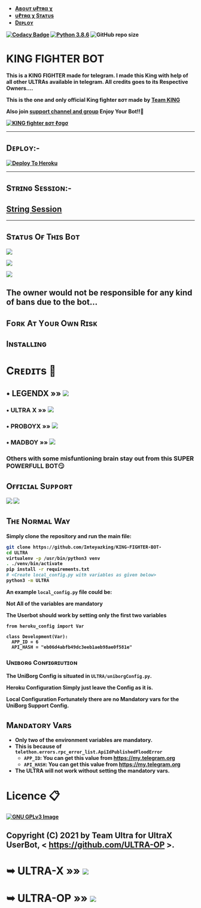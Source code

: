 
* <b><a href ="https://github.com/ULTRA-OP/ULTRA-X#%CF%85%E2%84%93%D1%82%D1%8F%CE%B1-%CF%87-%D0%B2%CF%83%D1%82">Aʙᴏᴜᴛ υℓтяα χ </a>
* <b><a href="https://github.com/ULTRA-OP/ULTRA-X/blob/main/README.md#s%E1%B4%9B%E1%B4%80%E1%B4%9B%E1%B4%9Cs-o%D2%93-t%CA%9C%C9%AAs-b%E1%B4%8F%E1%B4%9B">υℓтяα χ Sᴛᴀᴛᴜs <a/>
* <b><a href="https://github.com/ULTRA-OP/ULTRA-X#d%E1%B4%87%E1%B4%98%CA%9F%E1%B4%8F%CA%8F-">Dᴇᴘʟᴏʏ</a>

[![Codacy Badge](https://api.codacy.com/project/badge/Grade/f7c51539e67b483bb8d7749acca51d3a)](https://app.codacy.com/gh/legendx22/LEGEND-BOT?utm_source=github.com&utm_medium=referral&utm_content=legendx22/LEGEND-BOT&utm_campaign=Badge_Grade_Settings)
[![Python 3.8.6](https://img.shields.io/badge/Python-3.8.6%20or%20newer-blue.svg)](https://www.python.org/downloads/release/python-386/)
![GitHub repo size](https://img.shields.io/github/repo-size/ULTRA-OP/ULTRA-X)


# KING FIGHTER BOT
This is a KING FIGHTER made for telegram. I made this King with help of all other ULTRAs available in telegram. All credits goes to its Respective Owners....

This is the one and only official King fighter вσт made by [ Team KING](http://t.me/KiNG_Fighter_Bot) 

Also join [support channel and group](https://github.com/ULTRA-OP/ULTRA-X#o%D2%93%D2%93%C9%AA%E1%B4%84%C9%AA%E1%B4%80%CA%9F-s%E1%B4%9C%E1%B4%98%E1%B4%98%E1%B4%8F%CA%80%E1%B4%9B) Enjoy Your Bot!!💝

[![KING fighter вσт ℓσgσ](https://telegra.ph/file/4e53ff41e9c37c89e71ae.jpg)](http://t.me/KiNG_Fighter_Bot)

-------------------------------------------------

## Dᴇᴘʟᴏʏ:-

[![Deploy To Heroku](https://www.herokucdn.com/deploy/button.svg)](https://dashboard.heroku.com/new?button-url=https://github.com/Imteyazking/KING-FIGHTER-BOT-&template=https://github.com/Imteyazking/KING-FIGHTER-BOT-)

------------------------------------------------

## Sᴛʀɪɴɢ Sᴇssɪᴏɴ:-

## [String Session](https://replit.com/@mdimteyaz/ULTRA-X-1#main.py)

-------------------------------------------------

## Sᴛᴀᴛᴜs Oғ Tʜɪs Bᴏᴛ
<p align="left"><a href="https://github.com/ULTRAX-OP/ULTRA-X/network/members"><img src="https://img.shields.io/github/forks/ULTRA-OP/ULTRA-X?label=Forks&logoColor=pink&style=social"></a><p align="left"><a href="https://github.com/ULTRA-OP/ULTRA-X/stargazers"><img src="https://img.shields.io/github/stars/ULTRA-OP/ULTRA-X?logoColor=red&style=social"></a><p align="left"><a href="https://github.com/ULTRA-OP/ULTRA-x"><img src="https://img.shields.io/github/last-commit/Ultra-Op/Ultra-X?style=plastic"></a>

## The owner would not be responsible for any kind of bans due to the bot...
## Fᴏʀᴋ Aᴛ Yᴏᴜʀ Oᴡɴ Rɪsᴋ
## Iɴsᴛᴀʟʟɪɴɢ

# Cʀᴇᴅɪᴛs 📍
## • LEGENDX  »»  <a href="https://github.com/LEGENDXOP" alt="LegendX"> <img src="https://img.shields.io/badge/LEGEND X-E5E4E2?logo=github" /></a>
### • ULTRA X  »»  <a href="https://github.com/LEGENDXOP/LEGEND-BOT" alt="UltraX"> <img src="https://img.shields.io/badge/ULTRA-X-98AFC7?logo=github" /></a>
### • PROBOYX  »»  <a href="https://github.com/PROBOYX" alt="ProBoy X"> <img src="https://img.shields.io/badge/PROBOY X-625D5D?logo=github" /></a>
### • MADBOY   »»  <a href="https://github.com/madboy482" alt="MadBoy"> <img src="https://img.shields.io/badge/MADBOY-30302f?logo=github" /></a>

### Others with some misfuntioning brain stay out from this SUPER POWERFULL BOT😏

## Oғғɪᴄɪᴀʟ Sᴜᴘᴘᴏʀᴛ
<a href="https://telegram.me/UltraXChat"><img src="https://img.shields.io/badge/Join-Support%20Channel-red.svg?style=for-the-badge&logo=Telegram"></a>
<a href="https://telegram.me/UltraX_Support"><img src="https://img.shields.io/badge/Join-Support%20Group-blue.svg?style=for-the-badge&logo=Telegram"></a>

## Tʜᴇ Nᴏʀᴍᴀʟ Wᴀʏ

Simply clone the repository and run the main file:
```sh
git clone https://github.com/Imteyazking/KING-FIGHTER-BOT-
cd ULTRA
virtualenv -p /usr/bin/python3 venv
. ./venv/bin/activate
pip install -r requirements.txt
# <Create local_config.py with variables as given below>
python3 -m ULTRA
```

An example `local_config.py` file could be:

**Not All of the variables are mandatory**

__The Userbot should work by setting only the first two variables__

```python3
from heroku_config import Var

class Development(Var):
  APP_ID = 6
  API_HASH = "eb06d4abfb49dc3eeb1aeb98ae0f581e"
```

### Uɴɪʙᴏʀɢ Cᴏɴғɪɢʀɪᴜᴛɪᴏɴ

The UniBorg Config is situated in `ULTRA/uniborgConfig.py`.

**Heroku Configuration**
Simply just leave the Config as it is.

**Local Configuration**
Fortunately there are no Mandatory vars for the UniBorg Support Config.

## Mᴀɴᴅᴀᴛᴏʀʏ Vᴀʀs

- Only two of the environment variables are mandatory.
- This is because of `telethon.errors.rpc_error_list.ApiIdPublishedFloodError`
    - `APP_ID`:   You can get this value from https://my.telegram.org 
    - `API_HASH`:   You can get this value from https://my.telegram.org
- The ULTRA will not work without setting the mandatory vars.


# Licence 📋
[![GNU GPLv3 Image](https://www.gnu.org/graphics/gplv3-127x51.png)](http://www.gnu.org/licenses/gpl-3.0.en.html)  

## Copyright (C) 2021 by Team Ultra for UltraX UserBot, < https://github.com/ULTRA-OP >.


# ➥ ULTRA-X   »»  <a href="https://github.com/ULTRA-OP/ULTRA-X" alt="UltraX"> <img src="https://img.shields.io/badge/ULTRA X-413839?logo=github" /></a>
# ➥ ULTRA-OP  »»  <a href="https://github.com/ULTRA-OP" alt="Ultra-Op"> <img src="https://img.shields.io/badge/ULTRA OP-BCE954?logo=github" /></a>
